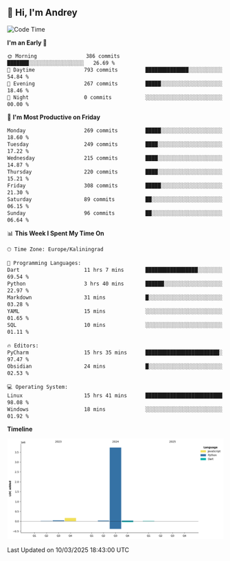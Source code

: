 ## 👋 Hi, I'm Andrey

<!--START_SECTION:waka-->
![Code Time](http://img.shields.io/badge/Code%20Time-833%20hrs%2041%20mins-blue)

**I'm an Early 🐤** 

```text
🌞 Morning                386 commits         ███████░░░░░░░░░░░░░░░░░░   26.69 % 
🌆 Daytime                793 commits         ██████████████░░░░░░░░░░░   54.84 % 
🌃 Evening                267 commits         █████░░░░░░░░░░░░░░░░░░░░   18.46 % 
🌙 Night                  0 commits           ░░░░░░░░░░░░░░░░░░░░░░░░░   00.00 % 
```
📅 **I'm Most Productive on Friday** 

```text
Monday                   269 commits         █████░░░░░░░░░░░░░░░░░░░░   18.60 % 
Tuesday                  249 commits         ████░░░░░░░░░░░░░░░░░░░░░   17.22 % 
Wednesday                215 commits         ████░░░░░░░░░░░░░░░░░░░░░   14.87 % 
Thursday                 220 commits         ████░░░░░░░░░░░░░░░░░░░░░   15.21 % 
Friday                   308 commits         █████░░░░░░░░░░░░░░░░░░░░   21.30 % 
Saturday                 89 commits          ██░░░░░░░░░░░░░░░░░░░░░░░   06.15 % 
Sunday                   96 commits          ██░░░░░░░░░░░░░░░░░░░░░░░   06.64 % 
```


📊 **This Week I Spent My Time On** 

```text
🕑︎ Time Zone: Europe/Kaliningrad

💬 Programming Languages: 
Dart                     11 hrs 7 mins       █████████████████░░░░░░░░   69.54 % 
Python                   3 hrs 40 mins       ██████░░░░░░░░░░░░░░░░░░░   22.97 % 
Markdown                 31 mins             █░░░░░░░░░░░░░░░░░░░░░░░░   03.28 % 
YAML                     15 mins             ░░░░░░░░░░░░░░░░░░░░░░░░░   01.65 % 
SQL                      10 mins             ░░░░░░░░░░░░░░░░░░░░░░░░░   01.11 % 

🔥 Editors: 
PyCharm                  15 hrs 35 mins      ████████████████████████░   97.47 % 
Obsidian                 24 mins             █░░░░░░░░░░░░░░░░░░░░░░░░   02.53 % 

💻 Operating System: 
Linux                    15 hrs 41 mins      █████████████████████████   98.08 % 
Windows                  18 mins             ░░░░░░░░░░░░░░░░░░░░░░░░░   01.92 % 
```

**Timeline**

![Lines of Code chart](https://raw.githubusercontent.com/Mist3s/Mist3s/main/assets/bar_graph.png)


 Last Updated on 10/03/2025 18:43:00 UTC
<!--END_SECTION:waka-->

